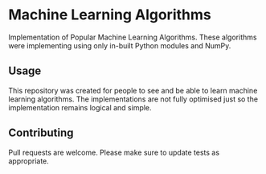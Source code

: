 # Machine Learning Algorithms
Implementation of Popular Machine Learning Algorithms. These algorithms were implementing using only in-built Python modules and NumPy.

## Usage

This repository was created for people to see and be able to learn machine learning algorithms.
The implementations are not fully optimised just so the implementation remains logical and simple. 

## Contributing
Pull requests are welcome. Please make sure to update tests as appropriate.
